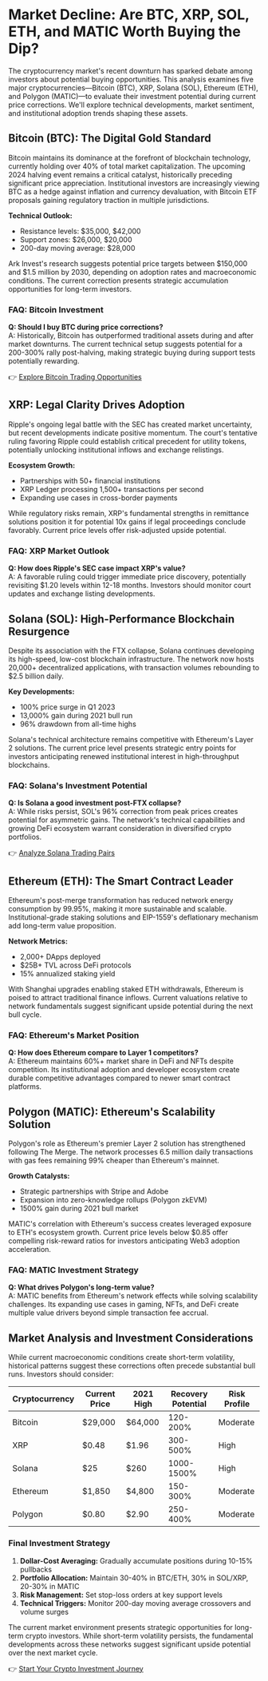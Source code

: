 # Market Decline: Are BTC, XRP, SOL, ETH, and MATIC Worth Buying the Dip?

The cryptocurrency market's recent downturn has sparked debate among investors about potential buying opportunities. This analysis examines five major cryptocurrencies—Bitcoin (BTC), XRP, Solana (SOL), Ethereum (ETH), and Polygon (MATIC)—to evaluate their investment potential during current price corrections. We'll explore technical developments, market sentiment, and institutional adoption trends shaping these assets.

## Bitcoin (BTC): The Digital Gold Standard

Bitcoin maintains its dominance at the forefront of blockchain technology, currently holding over 40% of total market capitalization. The upcoming 2024 halving event remains a critical catalyst, historically preceding significant price appreciation. Institutional investors are increasingly viewing BTC as a hedge against inflation and currency devaluation, with Bitcoin ETF proposals gaining regulatory traction in multiple jurisdictions.

**Technical Outlook:**  
- Resistance levels: $35,000, $42,000  
- Support zones: $26,000, $20,000  
- 200-day moving average: $28,000  

Ark Invest's research suggests potential price targets between $150,000 and $1.5 million by 2030, depending on adoption rates and macroeconomic conditions. The current correction presents strategic accumulation opportunities for long-term investors.

### FAQ: Bitcoin Investment
**Q: Should I buy BTC during price corrections?**  
A: Historically, Bitcoin has outperformed traditional assets during and after market downturns. The current technical setup suggests potential for a 200-300% rally post-halving, making strategic buying during support tests potentially rewarding.

👉 [Explore Bitcoin Trading Opportunities](https://bit.ly/okx-bonus)

## XRP: Legal Clarity Drives Adoption

Ripple's ongoing legal battle with the SEC has created market uncertainty, but recent developments indicate positive momentum. The court's tentative ruling favoring Ripple could establish critical precedent for utility tokens, potentially unlocking institutional inflows and exchange relistings.

**Ecosystem Growth:**  
- Partnerships with 50+ financial institutions  
- XRP Ledger processing 1,500+ transactions per second  
- Expanding use cases in cross-border payments  

While regulatory risks remain, XRP's fundamental strengths in remittance solutions position it for potential 10x gains if legal proceedings conclude favorably. Current price levels offer risk-adjusted upside potential.

### FAQ: XRP Market Outlook
**Q: How does Ripple's SEC case impact XRP's value?**  
A: A favorable ruling could trigger immediate price discovery, potentially revisiting $1.20 levels within 12-18 months. Investors should monitor court updates and exchange listing developments.

## Solana (SOL): High-Performance Blockchain Resurgence

Despite its association with the FTX collapse, Solana continues developing its high-speed, low-cost blockchain infrastructure. The network now hosts 20,000+ decentralized applications, with transaction volumes rebounding to $2.5 billion daily.

**Key Developments:**  
- 100% price surge in Q1 2023  
- 13,000% gain during 2021 bull run  
- 96% drawdown from all-time highs  

Solana's technical architecture remains competitive with Ethereum's Layer 2 solutions. The current price level presents strategic entry points for investors anticipating renewed institutional interest in high-throughput blockchains.

### FAQ: Solana's Investment Potential
**Q: Is Solana a good investment post-FTX collapse?**  
A: While risks persist, SOL's 96% correction from peak prices creates potential for asymmetric gains. The network's technical capabilities and growing DeFi ecosystem warrant consideration in diversified crypto portfolios.

👉 [Analyze Solana Trading Pairs](https://bit.ly/okx-bonus)

## Ethereum (ETH): The Smart Contract Leader

Ethereum's post-merge transformation has reduced network energy consumption by 99.95%, making it more sustainable and scalable. Institutional-grade staking solutions and EIP-1559's deflationary mechanism add long-term value proposition.

**Network Metrics:**  
- 2,000+ DApps deployed  
- $25B+ TVL across DeFi protocols  
- 15% annualized staking yield  

With Shanghai upgrades enabling staked ETH withdrawals, Ethereum is poised to attract traditional finance inflows. Current valuations relative to network fundamentals suggest significant upside potential during the next bull cycle.

### FAQ: Ethereum's Market Position
**Q: How does Ethereum compare to Layer 1 competitors?**  
A: Ethereum maintains 60%+ market share in DeFi and NFTs despite competition. Its institutional adoption and developer ecosystem create durable competitive advantages compared to newer smart contract platforms.

## Polygon (MATIC): Ethereum's Scalability Solution

Polygon's role as Ethereum's premier Layer 2 solution has strengthened following The Merge. The network processes 6.5 million daily transactions with gas fees remaining 99% cheaper than Ethereum's mainnet.

**Growth Catalysts:**  
- Strategic partnerships with Stripe and Adobe  
- Expansion into zero-knowledge rollups (Polygon zkEVM)  
- 1500% gain during 2021 bull market  

MATIC's correlation with Ethereum's success creates leveraged exposure to ETH's ecosystem growth. Current price levels below $0.85 offer compelling risk-reward ratios for investors anticipating Web3 adoption acceleration.

### FAQ: MATIC Investment Strategy
**Q: What drives Polygon's long-term value?**  
A: MATIC benefits from Ethereum's network effects while solving scalability challenges. Its expanding use cases in gaming, NFTs, and DeFi create multiple value drivers beyond simple transaction fee accrual.

## Market Analysis and Investment Considerations

While current macroeconomic conditions create short-term volatility, historical patterns suggest these corrections often precede substantial bull runs. Investors should consider:

| Cryptocurrency | Current Price | 2021 High | Recovery Potential | Risk Profile |
|----------------|---------------|-----------|--------------------|--------------|
| Bitcoin        | $29,000       | $64,000   | 120-200%           | Moderate     |
| XRP            | $0.48         | $1.96     | 300-500%           | High         |
| Solana         | $25           | $260      | 1000-1500%         | High         |
| Ethereum       | $1,850        | $4,800    | 150-300%           | Moderate     |
| Polygon        | $0.80         | $2.90     | 250-400%           | Moderate     |

### Final Investment Strategy
1. **Dollar-Cost Averaging:** Gradually accumulate positions during 10-15% pullbacks  
2. **Portfolio Allocation:** Maintain 30-40% in BTC/ETH, 30% in SOL/XRP, 20-30% in MATIC  
3. **Risk Management:** Set stop-loss orders at key support levels  
4. **Technical Triggers:** Monitor 200-day moving average crossovers and volume surges  

The current market environment presents strategic opportunities for long-term crypto investors. While short-term volatility persists, the fundamental developments across these networks suggest significant upside potential over the next market cycle.

👉 [Start Your Crypto Investment Journey](https://bit.ly/okx-bonus)